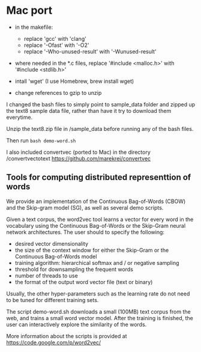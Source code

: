 Mac port
==============

* in the makefile:
    * replace 'gcc' with 'clang'
    * replace '-Ofast' with '-O2'
    * replace '-Who-unused-result' with '-Wunused-result'

* where needed in the *.c files, replace '#include <malloc.h>' with '#include <stdlib.h>'

* intall 'wget' (I use Homebrew, brew install wget)
* change references to gzip to unzip

I changed the bash files to simply point to sample_data folder and zipped up the text8 sample data file, rather than have it try to download them everytime.

 Unzip the text8.zip file in /sample_data before running any of the bash files.

 Then run `bash demo-word.sh`

 I also included convertvec (ported to Mac) in the directory /convertvectotext
 https://github.com/marekrei/convertvec


Tools for computing distributed representtion of words
------------------------------------------------------

We provide an implementation of the Continuous Bag-of-Words (CBOW) and the Skip-gram model (SG), as well as several demo scripts.

Given a text corpus, the word2vec tool learns a vector for every word in the vocabulary using the Continuous
Bag-of-Words or the Skip-Gram neural network architectures. The user should to specify the following:
 - desired vector dimensionality
 - the size of the context window for either the Skip-Gram or the Continuous Bag-of-Words model
 - training algorithm: hierarchical softmax and / or negative sampling
 - threshold for downsampling the frequent words 
 - number of threads to use
 - the format of the output word vector file (text or binary)

Usually, the other hyper-parameters such as the learning rate do not need to be tuned for different training sets. 

The script demo-word.sh downloads a small (100MB) text corpus from the web, and trains a small word vector model. After the training
is finished, the user can interactively explore the similarity of the words.

More information about the scripts is provided at https://code.google.com/p/word2vec/

